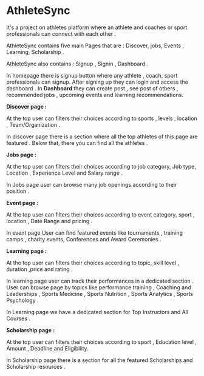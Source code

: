 # AthleteSync

It's a project on athletes platform where an athlete and coaches or sport professionals can connect with each other .

AthleteSync contains five main Pages that are : Discover, jobs,  Events , Learning, Scholarship .

AthleteSync also contains : Signup , Signin , Dashboard . 

In homepage there is signup button where any athlete , coach, sport professionals can signup. After signing up they can login and access the dashboard . In **Dashboard** they can create post , see post of others , recommended jobs , upcoming events and learning recommendations. 

**Discover page :** 

At the top user can filters their choices according to sports , levels , location , Team/Organization .

In discover page there is a section where all the top athletes of this page are featured . Below that, there you can find all the athletes  .

**Jobs page :** 

At the top user can filters their choices according to job category, Job type, Location , Experience Level and Salary range .

In Jobs page user can browse many job openings according to their position .

**Event page :** 

At the top user can filters their choices according to event category, sport , location , Date Range and pricing  .

In event page User can find featured events like tournaments , training camps , charity events, Conferences and  Award Ceremonies . 

**Learning page :** 

At the top user can filters their choices according to topic, skill level , duration ,price  and rating .

In learning page user can track their performances in a dedicated section . User can browse page by topics like performance training , Coaching and Leaderships , Sports Medicine , Sports Nutrition , Sports Analytics , Sports Psychology .

In Learning page we have a dedicated section for Top Instructors and All Courses .

**Scholarship page :** 

At the top user can filters their choices according to sport , Education level , Amount , Deadline and Eligibility.

In Scholarship page there is a section for all the featured Scholarships and Scholarship resources .
